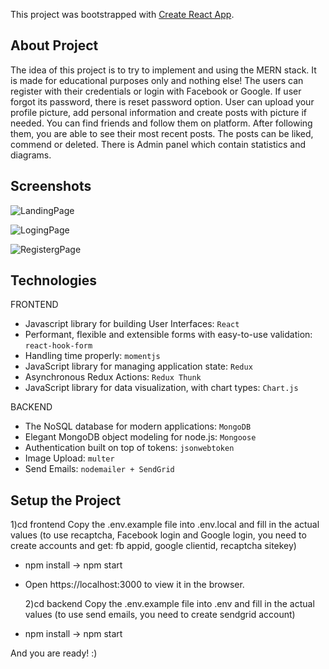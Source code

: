 This project was bootstrapped with [Create React App](https://github.com/facebook/create-react-app).

## About Project

The idea of this project is to try to implement and using the MERN stack. It is made for educational purposes only and nothing else!
The users can register with their credentials or login with Facebook or Google. If user forgot its password, there is reset password option. User can upload your profile picture, add personal information and create posts with picture if needed. You can find friends and follow them on platform. After following them, you are able to see their most recent posts. The posts can be liked, commend or deleted. There is Admin panel which contain statistics and diagrams.

## Screenshots

![LandingPage](./screenshots/landingpage.png)

![LogingPage](screenshots/logingpage.png)

![RegistergPage](registerpage.png)

## Technologies

FRONTEND

- Javascript library for building User Interfaces: `React`
- Performant, flexible and extensible forms with easy-to-use validation: `react-hook-form`
- Handling time properly: `momentjs`
- JavaScript library for managing application state: `Redux`
- Asynchronous Redux Actions: `Redux Thunk`
- JavaScript library for data visualization, with chart types: `Chart.js`

BACKEND

- The NoSQL database for modern applications: `MongoDB`
- Elegant MongoDB object modeling for node.js: `Mongoose`
- Authentication built on top of tokens: `jsonwebtoken`
- Image Upload: `multer`
- Send Emails: `nodemailer + SendGrid`

## Setup the Project

1)cd frontend
Copy the .env.example file into .env.local and fill in the actual values (to use recaptcha, Facebook login and Google login, you need to create accounts and get: fb appid, google clientid, recaptcha sitekey)

- npm install -> npm start
- Open https://localhost:3000 to view it in the browser.

  2)cd backend
  Copy the .env.example file into .env and fill in the actual values (to use send emails, you need to create sendgrid account)

- npm install -> npm start

And you are ready! :)
